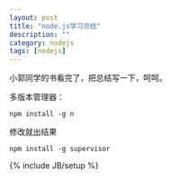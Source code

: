 ```yaml
---
layout: post
title: "node.js学习总结"
description: ""
category: nodejs
tags: [nodejs]
---
```


小郭同学的书看完了，把总结写一下，呵呵。

多版本管理器：
	
	npm install -g n
	
修改就出结果

	npm install -g supervisor


{% include JB/setup %}
